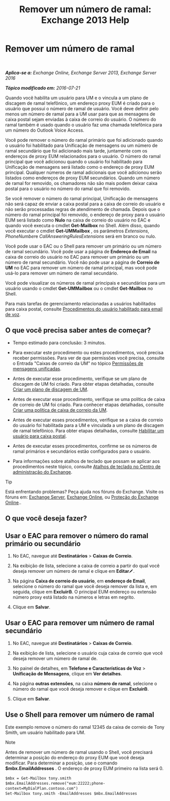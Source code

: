 ﻿---
title: 'Remover um número de ramal: Exchange 2013 Help'
TOCTitle: Remover um número de ramal
ms:assetid: c2b896cf-21f7-4453-a4e6-b23d236a6dd3
ms:mtpsurl: https://technet.microsoft.com/pt-br/library/Dd351124(v=EXCHG.150)
ms:contentKeyID: 50556273
ms.date: 05/22/2018
mtps_version: v=EXCHG.150
ms.translationtype: MT
---

# Remover um número de ramal

 

_**Aplica-se a:** Exchange Online, Exchange Server 2013, Exchange Server 2016_

_**Tópico modificado em:** 2016-07-21_

Quando você habilita um usuário para UM e o vincula a um plano de discagem de ramal telefônico, um endereço proxy EUM é criado para o usuário que possui o número de ramal de usuário. Você deve definir pelo menos um número de ramal para a UM usar para que as mensagens de caixa postal sejam enviadas à caixa de correio do usuário. O número do ramal também é usado quando o usuário faz uma chamada telefônica para um número do Outlook Voice Access.

Você pode remover o número do ramal primário que foi adicionado quando o usuário foi habilitado para Unificação de mensagens ou um número de ramal secundário que foi adicionado mais tarde, juntamente com os endereços de proxy EUM relacionados para o usuário. O número do ramal principal que você adicionou quando o usuário foi habilitado para Unificação de mensagens será listado como o endereço de proxy EUM principal. Qualquer números de ramal adicionais que você adicionou serão listados como endereços de proxy EUM secundários. Quando um número de ramal for removido, os chamadores não são mais podem deixar caixa postal para o usuário no número do ramal que foi removido.

Se você remover o número do ramal principal, Unificação de mensagens não será capaz de enviar a caixa postal para a caixa de correio do usuário e não serão processadas regras de atendimento de chamada. Depois que o número do ramal principal foi removido, o endereço de proxy para o usuário EUM será listado como **Nulo** na caixa de correio do usuário no EAC e quando você executa o cmdlet **Get-Mailbox** no Shell. Além disso, quando você executar o cmdlet **Get-UMMailbox** , os parâmetros *Extensions*, *PhoneNumber*e *CallAnsweringRulesExtensions* será em branco ou nulo.

Você pode usar o EAC ou o Shell para remover um primário ou um número de ramal secundário. Você pode usar a página de **Endereço de Email** na caixa de correio do usuário no EAC para remover um primário ou um número de ramal secundário. Você não pode usar a página de **Correio de UM** no EAC para remover um número de ramal principal, mas você pode usá-lo para remover um número de ramal secundário.

Você pode visualizar os números de ramal principais e secundários para um usuário usando o cmdlet **Get-UMMailbox** ou o cmdlet **Get-Mailbox** no Shell.

Para mais tarefas de gerenciamento relacionadas a usuários habilitados para caixa postal, consulte [Procedimentos do usuário habilitado para email de voz](voice-mail-enabled-user-procedures-exchange-2013-help.md).

## O que você precisa saber antes de começar?

  - Tempo estimado para conclusão: 3 minutos.

  - Para executar este procedimento ou estes procedimentos, você precisa receber permissões. Para ver de que permissões você precisa, consulte o Entrada "Caixas de correio da UM" no tópico [Permissões de mensagens unificadas](unified-messaging-permissions-exchange-2013-help.md).

  - Antes de executar esse procedimento, verifique se um plano de discagem de UM foi criado. Para obter etapas detalhadas, consulte [Criar um plano de discagem de UM](create-a-um-dial-plan-exchange-2013-help.md).

  - Antes de executar esse procedimento, verifique se uma política de caixa de correio de UM foi criado. Para conhecer etapas detalhadas, consulte [Criar uma política de caixa de correio da UM](create-a-um-mailbox-policy-exchange-2013-help.md).

  - Antes de executar esses procedimentos, verifique se a caixa de correio do usuário foi habilitada para a UM e vinculada a um plano de discagem de ramal telefônico. Para obter etapas detalhadas, consulte [Habilitar um usuário para caixa postal](enable-a-user-for-voice-mail-exchange-2013-help.md).

  - Antes de executar esses procedimentos, confirme se os números de ramal primários e secundários estão configurados para o usuário.

  - Para informações sobre atalhos de teclado que possam se aplicar aos procedimentos neste tópico, consulte [Atalhos de teclado no Centro de administração do Exchange](keyboard-shortcuts-in-the-exchange-admin-center-exchange-online-protection-help.md).


> [!TIP]
> Está enfrentando problemas? Peça ajuda nos fóruns do Exchange. Visite os fóruns em: <A href="https://go.microsoft.com/fwlink/p/?linkid=60612">Exchange Server</A>, <A href="https://go.microsoft.com/fwlink/p/?linkid=267542">Exchange Online</A>, ou <A href="https://go.microsoft.com/fwlink/p/?linkid=285351">Proteção do Exchange Online</A>..



## O que você deseja fazer?

## Usar o EAC para remover o número do ramal primário ou secundário

1.  No EAC, navegue até **Destinatários** \> **Caixas de Correio**.

2.  Na exibição de lista, selecione a caixa de correio a partir do qual você deseja remover um número de ramal e clique em **Editar**![Ícone de edição](images/JJ218640.6f53ccb2-1f13-4c02-bea0-30690e6ea71d(EXCHG.150).gif "Ícone de edição").

3.  Na página **Caixa de correio do usuário**, em **endereço de Email**, selecione o número do ramal que você deseja remover da lista e, em seguida, clique em **Excluir**![Excluir ícone](images/JJ673559.14f639f6-61e8-4418-bbfb-0db14de9d2f5(EXCHG.150).gif "Excluir ícone"). O principal EUM endereço ou extensão número proxy está listado na números e letras em negrito.

4.  Clique em **Salvar**.

## Usar o EAC para remover um número de ramal secundário

1.  No EAC, navegue até **Destinatários** \> **Caixas de Correio**.

2.  Na exibição de lista, selecione o usuário cuja caixa de correio que você deseja remover um número de ramal de.

3.  No painel de detalhes, em **Telefone e Características de Voz** \> **Unificação de Mensagens**, clique em **Ver detalhes**.

4.  Na página **outras extensões**, na caixa **número de ramal**, selecione o número do ramal que você deseja remover e clique em **Excluir**![Excluir ícone](images/JJ673559.14f639f6-61e8-4418-bbfb-0db14de9d2f5(EXCHG.150).gif "Excluir ícone").

5.  Clique em **Salvar**.

## Use o Shell para remover um número de ramal

Este exemplo remove o número do ramal 12345 da caixa de correio de Tony Smith, um usuário habilitado para UM.


> [!NOTE]
> Antes de remover um número de ramal usando o Shell, você precisará determinar a posição do endereço do proxy EUM que você deseja modificar. Para determinar a posição, use o comando <STRONG>$mbx.EmailAddresses</STRONG> . O endereço de proxy EUM primeiro na lista será 0.



    $mbx = Get-Mailbox tony.smith
    $mbx.EmailAddresses.remove("eum:22222;phone-context=MyDialPlan.contoso.com") 
    Set-Mailbox tony.smith -EmailAddresses $mbx.EmailAddresses


